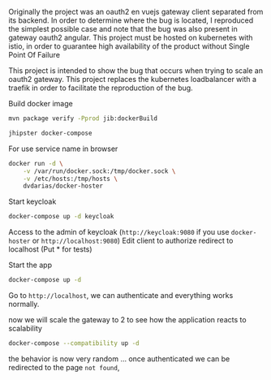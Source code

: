 Originally the project was an oauth2 en vuejs gateway client separated from its backend. In order to determine where the bug is located, I reproduced the simplest possible case and note that the bug was also present in gateway oauth2 angular.
This project must be hosted on kubernetes with istio, in order to guarantee high availability of the product without Single Point Of Failure

This project is intended to show the bug that occurs when trying to scale an oauth2 gateway.
This project replaces the kubernetes loadbalancer with a traefik in order to facilitate the reproduction of the bug.

Build docker image

```bash
mvn package verify -Pprod jib:dockerBuild
```

```bash
jhipster docker-compose
```

For use service name in browser

```bash
docker run -d \
    -v /var/run/docker.sock:/tmp/docker.sock \
    -v /etc/hosts:/tmp/hosts \
    dvdarias/docker-hoster
```

Start keycloak

```bash
docker-compose up -d keycloak
```

Access to the admin of keycloak (`http://keycloak:9080` if you use `docker-hoster` or `http://localhost:9080`)
Edit client to authorize redirect to localhost (Put \* for tests)

Start the app

```bash
docker-compose up -d
```

Go to `http://localhost`, we can authenticate and everything works normally.

now we will scale the gateway to 2 to see how the application reacts to scalability

```bash
docker-compose --compatibility up -d
```

the behavior is now very random ... once authenticated we can be redirected to the page `not found`,
